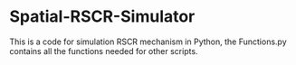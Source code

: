 # Spatial-RSCR-Simulator
This is a code for simulation RSCR mechanism in Python, the Functions.py contains all the functions needed for other scripts.
